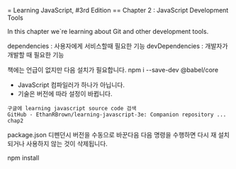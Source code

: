 = Learning JavaScript, #3rd Edition
== Chapter 2 : JavaScript Development Tools

In this chapter we`re learning about Git and other
development tools.

dependencies  : 사용자에게 서비스할때 필요한 기능
devDependencies : 개발자가 개발할 때 필요한 기능

책에는 언급이 없지만 다음 설치가 필요합니다.
npm i --save-dev @babel/core


* JavaScript 컴파일러가 하나가 아닙니다.
* 기술은 버전에 따라 설정이 바뀝니다.

```필요한 소스코드 검색
구글에 learning javascript source code 검색
GitHub - EthanRBrown/learning-javascript-3e: Companion repository ...
chap2
```
package.json 디펜던시 버전을 수동으로 바꾼다음 다음 명령을 수행하면
다시 재 설치되거나 사용하지 않는 것이 삭제됩니다.

npm install
